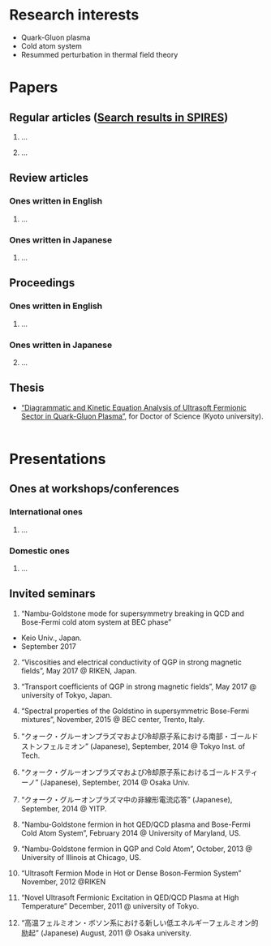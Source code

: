 # Research interests
- Quark-Gluon plasma
- Cold atom system
- Resummed perturbation in thermal field theory

# Papers
## Regular articles ([Search results in SPIRES](https://inspirehep.net/literature?sort=mostrecent&size=25&page=1&q=find%20a%20d.%20satow))
1. ...

2. ...



## Review articles
### Ones written in English
1. ...

### Ones written in Japanese

1. ...

## Proceedings
### Ones written in English
1. ...

### Ones written in Japanese
2. ...

## Thesis
- [“Diagrammatic and Kinetic Equation Analysis of Ultrasoft Fermionic Sector in Quark-Gluon Plasma”](https://arxiv.org/abs/1303.6698), for Doctor of Science (Kyoto university). 　　　　　　　　

# Presentations
## Ones at workshops/conferences
### International ones
1. ...

### Domestic ones
1. ...

## Invited seminars

1. “Nambu-Goldstone mode for supersymmetry breaking in QCD and Bose-Fermi cold atom system at BEC phase”
  - Keio Univ., Japan.
  - September 2017

2. “Viscosities and electrical conductivity of QGP in strong magnetic fields”, May 2017 @ RIKEN, Japan.

3. “Transport coefficients of QGP in strong magnetic fields”, May 2017 @ university of Tokyo, Japan.

4. “Spectral properties of the Goldstino in supersymmetric Bose-Fermi mixtures”,
          November, 2015 @ BEC center, Trento, Italy.

5. “クォーク・グルーオンプラズマおよび冷却原子系における南部・ゴールドストンフェルミオン” (Japanese), September, 2014 @ Tokyo Inst. of Tech.

6. “クォーク・グルーオンプラズマおよび冷却原子系におけるゴールドスティーノ” (Japanese), September, 2014 @ Osaka Univ.

7. “クォーク・グルーオンプラズマ中の非線形電流応答” (Japanese), September, 2014 @ YITP.

8. “Nambu-Goldstone fermion in hot QED/QCD plasma and Bose-Fermi Cold Atom System”, 
        February 2014 @ University of Maryland, US.

9. “Nambu-Goldstone fermion in QGP and Cold Atom”, 
        October, 2013 @ University of Illinois at Chicago, US.

10. “Ultrasoft Fermion Mode in Hot or Dense Boson-Fermion System”
        November, 2012 @RIKEN

11. “Novel Ultrasoft Fermionic Excitation in QED/QCD Plasma at High Temperature” 
December, 2011 @ university of Tokyo.

12. “高温フェルミオン・ボソン系における新しい低エネルギーフェルミオン的励起” (Japanese)
August, 2011 @ Osaka university.
